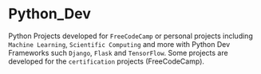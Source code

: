 # Python_Dev

Python Projects developed for `FreeCodeCamp` or personal projects including `Machine Learning`, `Scientific Computing` and more with Python Dev Frameworks such `Django`, `Flask` and `TensorFlow`.
Some projects are developed for the `certification` projects (FreeCodeCamp).
